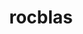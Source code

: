 ---
title: "rocblas"
layout: cache
categories: [package, develop]
meta: {"compilers": ["gcc@11.4.0", "gcc@13.2.0"], "num_specs": 30, "num_specs_by_stack": {"e4s": 22, "ml-linux-x86_64-rocm": 8, "root": 30}, "oss": ["ubuntu22.04", "ubuntu24.04"], "platforms": ["linux"], "stacks": ["e4s", "ml-linux-x86_64-rocm", "root"], "targets": ["x86_64_v3"], "versions": ["6.3.3", "6.4.3", "7.0.0"]}
spec_details: [{"compiler": "gcc@13.2.0", "hash": "23b3rsqqloz5bmbj5kj2ewomrmb762co", "os": "ubuntu24.04", "platform": "linux", "size": "-", "stacks": ["ml-linux-x86_64-rocm", "root"], "target": "x86_64_v3", "variants": ["amdgpu_target:=gfx90a", "~asan", "build_system=cmake", "build_type=Release", "generator=make", "+hipblaslt", "~ipo", "patches:=ad23cca,b56ee82", "+tensile"], "versions": ["6.4.3"]}, {"compiler": "gcc@11.4.0", "hash": "2bb2wxb3y2klhdhfmfldbd44oawg2tnv", "os": "ubuntu22.04", "platform": "linux", "size": "-", "stacks": ["e4s", "root"], "target": "x86_64_v3", "variants": ["amdgpu_target:=auto", "~asan", "build_system=cmake", "build_type=Release", "generator=make", "~hipblaslt", "~ipo", "patches:=ad23cca,b56ee82", "+tensile"], "versions": ["6.4.3"]}, {"compiler": "gcc@11.4.0", "hash": "57ncnnpt6rzdczp76x2y4e5moyrhkplq", "os": "ubuntu22.04", "platform": "linux", "size": "-", "stacks": ["e4s", "root"], "target": "x86_64_v3", "variants": ["amdgpu_target:=auto", "~asan", "build_system=cmake", "build_type=Release", "generator=make", "~hipblaslt", "~ipo", "+tensile"], "versions": ["7.0.0"]}, {"compiler": "gcc@11.4.0", "hash": "5xn2rtdeawxdyibiafxoqmhmwsp2px77", "os": "ubuntu22.04", "platform": "linux", "size": "-", "stacks": ["e4s", "root"], "target": "x86_64_v3", "variants": ["amdgpu_target:=auto", "~asan", "build_system=cmake", "build_type=Release", "generator=make", "~hipblaslt", "~ipo", "patches:=ad23cca,b56ee82", "+tensile"], "versions": ["6.4.3"]}, {"compiler": "gcc@13.2.0", "hash": "ayjpuuwccbypsvkjo3webpw7foeeus7d", "os": "ubuntu24.04", "platform": "linux", "size": "-", "stacks": ["ml-linux-x86_64-rocm", "root"], "target": "x86_64_v3", "variants": ["amdgpu_target:=gfx90a", "~asan", "build_system=cmake", "build_type=Release", "generator=make", "+hipblaslt", "~ipo", "+tensile"], "versions": ["6.3.3"]}, {"compiler": "gcc@13.2.0", "hash": "beda3abxydzd74p3sldy3ukofscmd56d", "os": "ubuntu24.04", "platform": "linux", "size": "-", "stacks": ["ml-linux-x86_64-rocm", "root"], "target": "x86_64_v3", "variants": ["amdgpu_target:=gfx90a", "~asan", "build_system=cmake", "build_type=Release", "generator=make", "+hipblaslt", "~ipo", "+tensile"], "versions": ["6.3.3"]}, {"compiler": "gcc@11.4.0", "hash": "da3gxgtmlet5yp3mdcon6oeqsjm2df4a", "os": "ubuntu22.04", "platform": "linux", "size": "-", "stacks": ["e4s", "root"], "target": "x86_64_v3", "variants": ["amdgpu_target:=auto", "~asan", "build_system=cmake", "build_type=Release", "generator=make", "~hipblaslt", "~ipo", "patches:=ad23cca,b56ee82", "+tensile"], "versions": ["6.4.3"]}, {"compiler": "gcc@11.4.0", "hash": "dezgvwtos5uixxowp6445xt2w4lnybuy", "os": "ubuntu22.04", "platform": "linux", "size": "-", "stacks": ["e4s", "root"], "target": "x86_64_v3", "variants": ["amdgpu_target:=auto", "~asan", "build_system=cmake", "build_type=Release", "generator=make", "~hipblaslt", "~ipo", "patches:=ad23cca,b56ee82", "+tensile"], "versions": ["6.4.3"]}, {"compiler": "gcc@11.4.0", "hash": "dooq7itpsmmzmohplmnnwrzz5i2atg4v", "os": "ubuntu22.04", "platform": "linux", "size": "-", "stacks": ["e4s", "root"], "target": "x86_64_v3", "variants": ["amdgpu_target:=auto", "~asan", "build_system=cmake", "build_type=Release", "generator=make", "~hipblaslt", "~ipo", "patches:=ad23cca,b56ee82", "+tensile"], "versions": ["6.4.3"]}, {"compiler": "gcc@13.2.0", "hash": "evk5fnp2pyzoskbi73ityzpjoq3bcy45", "os": "ubuntu24.04", "platform": "linux", "size": "-", "stacks": ["ml-linux-x86_64-rocm", "root"], "target": "x86_64_v3", "variants": ["amdgpu_target:=gfx90a", "~asan", "build_system=cmake", "build_type=Release", "generator=make", "+hipblaslt", "~ipo", "+tensile"], "versions": ["6.3.3"]}, {"compiler": "gcc@11.4.0", "hash": "fg2pzkk7gons4ys4httt66gpoyqiwfqs", "os": "ubuntu22.04", "platform": "linux", "size": "-", "stacks": ["e4s", "root"], "target": "x86_64_v3", "variants": ["amdgpu_target:=auto", "~asan", "build_system=cmake", "build_type=Release", "generator=make", "~hipblaslt", "~ipo", "patches:=ad23cca,b56ee82", "+tensile"], "versions": ["6.4.3"]}, {"compiler": "gcc@11.4.0", "hash": "gfbpmnbm5cxhtcqeo5hyqvclybky3d2p", "os": "ubuntu22.04", "platform": "linux", "size": "-", "stacks": ["e4s", "root"], "target": "x86_64_v3", "variants": ["amdgpu_target:=auto", "~asan", "build_system=cmake", "build_type=Release", "generator=make", "~hipblaslt", "~ipo", "+tensile"], "versions": ["7.0.0"]}, {"compiler": "gcc@11.4.0", "hash": "isgtchnpy7bomn6wvc7ne5b4my6usqeh", "os": "ubuntu22.04", "platform": "linux", "size": "-", "stacks": ["e4s", "root"], "target": "x86_64_v3", "variants": ["amdgpu_target:=auto", "~asan", "build_system=cmake", "build_type=Release", "generator=make", "~hipblaslt", "~ipo", "+tensile"], "versions": ["7.0.0"]}, {"compiler": "gcc@11.4.0", "hash": "kt3awrxw2rybskv7t3j3x7uhtihxzsjd", "os": "ubuntu22.04", "platform": "linux", "size": "-", "stacks": ["e4s", "root"], "target": "x86_64_v3", "variants": ["amdgpu_target:=auto", "~asan", "build_system=cmake", "build_type=Release", "generator=make", "~hipblaslt", "~ipo", "patches:=ad23cca,b56ee82", "+tensile"], "versions": ["6.4.3"]}, {"compiler": "gcc@11.4.0", "hash": "l7fydqdzcbf62zb5lsyaj4ffid5jhw5e", "os": "ubuntu22.04", "platform": "linux", "size": "-", "stacks": ["e4s", "root"], "target": "x86_64_v3", "variants": ["amdgpu_target:=auto", "~asan", "build_system=cmake", "build_type=Release", "generator=make", "~hipblaslt", "~ipo", "patches:=ad23cca,b56ee82", "+tensile"], "versions": ["6.4.3"]}, {"compiler": "gcc@11.4.0", "hash": "lbhojc6hpg66o76e6risakstwd73s6mp", "os": "ubuntu22.04", "platform": "linux", "size": "-", "stacks": ["e4s", "root"], "target": "x86_64_v3", "variants": ["amdgpu_target:=auto", "~asan", "build_system=cmake", "build_type=Release", "generator=make", "~hipblaslt", "~ipo", "patches:=ad23cca,b56ee82", "+tensile"], "versions": ["6.4.3"]}, {"compiler": "gcc@11.4.0", "hash": "ozhwgxegj5kh5m7yx52gi34fjkp5fxyw", "os": "ubuntu22.04", "platform": "linux", "size": "-", "stacks": ["e4s", "root"], "target": "x86_64_v3", "variants": ["amdgpu_target:=auto", "~asan", "build_system=cmake", "build_type=Release", "generator=make", "~hipblaslt", "~ipo", "patches:=ad23cca,b56ee82", "+tensile"], "versions": ["6.4.3"]}, {"compiler": "gcc@11.4.0", "hash": "ppzouujrhixddn5lvjtzsmikzgqhhbjt", "os": "ubuntu22.04", "platform": "linux", "size": "-", "stacks": ["e4s", "root"], "target": "x86_64_v3", "variants": ["amdgpu_target:=auto", "~asan", "build_system=cmake", "build_type=Release", "generator=make", "~hipblaslt", "~ipo", "+tensile"], "versions": ["7.0.0"]}, {"compiler": "gcc@13.2.0", "hash": "rfy26o35on3stdkegtzq2wmrf6wbhofv", "os": "ubuntu24.04", "platform": "linux", "size": "-", "stacks": ["ml-linux-x86_64-rocm", "root"], "target": "x86_64_v3", "variants": ["amdgpu_target:=gfx90a", "~asan", "build_system=cmake", "build_type=Release", "generator=make", "+hipblaslt", "~ipo", "patches:=ad23cca,b56ee82", "+tensile"], "versions": ["6.4.3"]}, {"compiler": "gcc@13.2.0", "hash": "u35khgsdrgx5csonwfp3qlbni2n4hnwf", "os": "ubuntu24.04", "platform": "linux", "size": "-", "stacks": ["ml-linux-x86_64-rocm", "root"], "target": "x86_64_v3", "variants": ["amdgpu_target:=gfx90a", "~asan", "build_system=cmake", "build_type=Release", "generator=make", "+hipblaslt", "~ipo", "patches:=ad23cca,b56ee82", "+tensile"], "versions": ["6.4.3"]}, {"compiler": "gcc@11.4.0", "hash": "ufbbl63yuo72wi3onyjljp35uholhktn", "os": "ubuntu22.04", "platform": "linux", "size": "-", "stacks": ["e4s", "root"], "target": "x86_64_v3", "variants": ["amdgpu_target:=auto", "~asan", "build_system=cmake", "build_type=Release", "generator=make", "~hipblaslt", "~ipo", "patches:=ad23cca,b56ee82", "+tensile"], "versions": ["6.4.3"]}, {"compiler": "gcc@11.4.0", "hash": "uk7flzzgdcw42lcluukb6zhf436mtlgd", "os": "ubuntu22.04", "platform": "linux", "size": "-", "stacks": ["e4s", "root"], "target": "x86_64_v3", "variants": ["amdgpu_target:=auto", "~asan", "build_system=cmake", "build_type=Release", "generator=make", "~hipblaslt", "~ipo", "+tensile"], "versions": ["7.0.0"]}, {"compiler": "gcc@11.4.0", "hash": "uohtg5dpke3s5irpxe6oepjvekkkdhlz", "os": "ubuntu22.04", "platform": "linux", "size": "-", "stacks": ["e4s", "root"], "target": "x86_64_v3", "variants": ["amdgpu_target:=auto", "~asan", "build_system=cmake", "build_type=Release", "generator=make", "~hipblaslt", "~ipo", "patches:=ad23cca,b56ee82", "+tensile"], "versions": ["6.4.3"]}, {"compiler": "gcc@11.4.0", "hash": "uzyg6eue737przxpg442lbq52d7jwvtw", "os": "ubuntu22.04", "platform": "linux", "size": "-", "stacks": ["e4s", "root"], "target": "x86_64_v3", "variants": ["amdgpu_target:=auto", "~asan", "build_system=cmake", "build_type=Release", "generator=make", "~hipblaslt", "~ipo", "patches:=ad23cca,b56ee82", "+tensile"], "versions": ["6.4.3"]}, {"compiler": "gcc@11.4.0", "hash": "vrtdfvrgoll7anlz5aqsevd2digjy75e", "os": "ubuntu22.04", "platform": "linux", "size": "-", "stacks": ["e4s", "root"], "target": "x86_64_v3", "variants": ["amdgpu_target:=auto", "~asan", "build_system=cmake", "build_type=Release", "generator=make", "~hipblaslt", "~ipo", "+tensile"], "versions": ["7.0.0"]}, {"compiler": "gcc@13.2.0", "hash": "x55kdmwig43pnifxtmrwb5rxxz5xjpl4", "os": "ubuntu24.04", "platform": "linux", "size": "-", "stacks": ["ml-linux-x86_64-rocm", "root"], "target": "x86_64_v3", "variants": ["amdgpu_target:=gfx90a", "~asan", "build_system=cmake", "build_type=Release", "generator=make", "+hipblaslt", "~ipo", "patches:=ad23cca,b56ee82", "+tensile"], "versions": ["6.4.3"]}, {"compiler": "gcc@11.4.0", "hash": "x5qlvccvwb5vfmiv5gnp6hwv4rpps4zg", "os": "ubuntu22.04", "platform": "linux", "size": "-", "stacks": ["e4s", "root"], "target": "x86_64_v3", "variants": ["amdgpu_target:=auto", "~asan", "build_system=cmake", "build_type=Release", "generator=make", "~hipblaslt", "~ipo", "patches:=ad23cca,b56ee82", "+tensile"], "versions": ["6.4.3"]}, {"compiler": "gcc@11.4.0", "hash": "yq2l4wdsq4pwvmfmchqloqqkavvl3jhn", "os": "ubuntu22.04", "platform": "linux", "size": "-", "stacks": ["e4s", "root"], "target": "x86_64_v3", "variants": ["amdgpu_target:=auto", "~asan", "build_system=cmake", "build_type=Release", "generator=make", "~hipblaslt", "~ipo", "+tensile"], "versions": ["7.0.0"]}, {"compiler": "gcc@11.4.0", "hash": "yqt5e3ebj6xeeujctsiwy6lglwbeyw5q", "os": "ubuntu22.04", "platform": "linux", "size": "-", "stacks": ["e4s", "root"], "target": "x86_64_v3", "variants": ["amdgpu_target:=auto", "~asan", "build_system=cmake", "build_type=Release", "generator=make", "~hipblaslt", "~ipo", "patches:=ad23cca,b56ee82", "+tensile"], "versions": ["6.4.3"]}, {"compiler": "gcc@13.2.0", "hash": "z3rnwuundrxx34ar7de2gier4lthsxfl", "os": "ubuntu24.04", "platform": "linux", "size": "-", "stacks": ["ml-linux-x86_64-rocm", "root"], "target": "x86_64_v3", "variants": ["amdgpu_target:=gfx90a", "~asan", "build_system=cmake", "build_type=Release", "generator=make", "+hipblaslt", "~ipo", "+tensile"], "versions": ["6.3.3"]}]
---